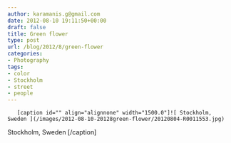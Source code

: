 ```yaml
---
author: karamanis.g@gmail.com
date: 2012-08-10 19:11:50+00:00
draft: false
title: Green flower
type: post
url: /blog/2012/8/green-flower
categories:
- Photography
tags:
- color
- Stockholm
- street
- people
---
```



  
       [caption id="" align="alignnone" width="1500.0"]![ Stockholm, Sweden ](/images/2012-08-10-20128green-flower/20120804-R0011553.jpg)
 Stockholm, Sweden [/caption]
